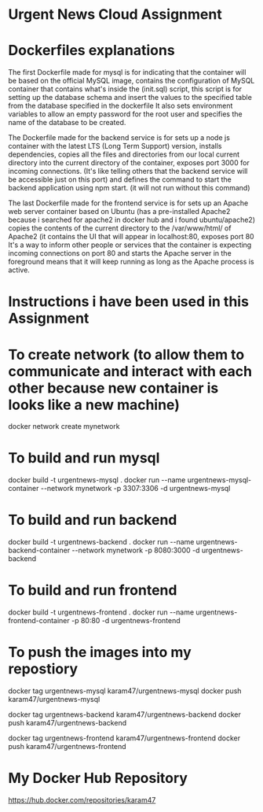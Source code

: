 # Urgent News Cloud Assignment

# Dockerfiles explanations

The first Dockerfile made for mysql is
for indicating that the container will be based on the official MySQL image, contains the configuration of MySQL container that contains what's inside the (init.sql) script, this script is for setting up the database schema and insert the values to the specified table from the database specified in the dockerfile 
It also sets environment variables to allow an empty password for the root user and specifies the name of the database to be created.

The Dockerfile made for the backend service is
for sets up a node js container with the latest LTS (Long Term Support) version, installs dependencies, copies  all the files and directories from our local current directory into the current directory of the container,
exposes port 3000 for incoming connections. (It's like telling others that the backend service will be accessible just on this port)
and defines the command to start the backend application using npm start. (it will not run without this command)

The last Dockerfile made for the frontend service is
for sets up an Apache web server container based on Ubuntu (has a pre-installed Apache2 because i searched for apache2 in docker hub and i found ubuntu/apache2)
copies the contents of the current directory to the /var/www/html/ of Apache2 (it contains the UI that will appear in localhost:80,
exposes port 80 It's a way to inform other people or services that the container is expecting incoming connections on port 80
and starts the Apache server in the foreground means that it will keep running as long as the Apache process is active.


# Instructions i have been used in this Assignment

# To create network (to allow them to communicate and interact with each other because new container is looks like a new machine)
docker network create mynetwork

 # To build and run mysql
docker build -t urgentnews-mysql .
docker run --name urgentnews-mysql-container --network mynetwork -p 3307:3306 -d urgentnews-mysql

# To build and run backend

docker build -t urgentnews-backend .
docker run --name urgentnews-backend-container --network mynetwork -p 8080:3000 -d urgentnews-backend

# To build and run frontend

docker build -t urgentnews-frontend .
docker run --name urgentnews-frontend-container -p 80:80  -d urgentnews-frontend

# To push the images into my repostiory
docker tag urgentnews-mysql karam47/urgentnews-mysql
docker push karam47/urgentnews-mysql

docker tag urgentnews-backend karam47/urgentnews-backend
docker push karam47/urgentnews-backend

docker tag urgentnews-frontend karam47/urgentnews-frontend
docker push karam47/urgentnews-frontend

# My Docker Hub Repository
https://hub.docker.com/repositories/karam47
